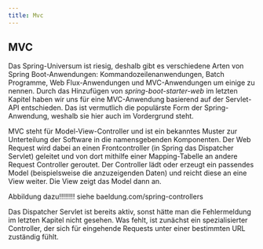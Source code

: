 ```yaml
---
title: Mvc
---
```


## MVC

Das Spring-Universum ist riesig, deshalb gibt es verschiedene Arten von Spring Boot-Anwendungen: Kommandozeilenanwendungen, Batch Programme, Web Flux-Anwendungen und MVC-Anwendungen um einige zu nennen. Durch das Hinzufügen von *spring-boot-starter-web* im letzten Kapitel haben wir uns für eine MVC-Anwendung basierend auf der Servlet-API entschieden. Das ist vermutlich die populärste Form der Spring-Anwendung, weshalb sie hier auch im Vordergrund steht.

MVC steht für Model-View-Controller und ist ein bekanntes Muster zur Unterteilung der Software in die namensgebenden Komponenten. Der Web Request wird dabei an einen Frontcontroller (in Spring das Dispatcher Servlet) geleitet und von dort mithilfe einer Mapping-Tabelle an andere Request Controller geroutet. Der Controller lädt oder erzeugt ein passendes Model (beispielsweise die anzuzeigenden Daten) und reicht diese an eine View weiter. Die View zeigt das Model dann an. 

Abbildung dazu!!!!!!!!
siehe baeldung.com/spring-controllers

Das Dispatcher Servlet ist bereits aktiv, sonst hätte man die Fehlermeldung im letzten Kapitel nicht gesehen. Was fehlt, ist zunächst ein spezialisierter Controller, der sich für eingehende Requests unter einer bestimmten URL zuständig fühlt. 



